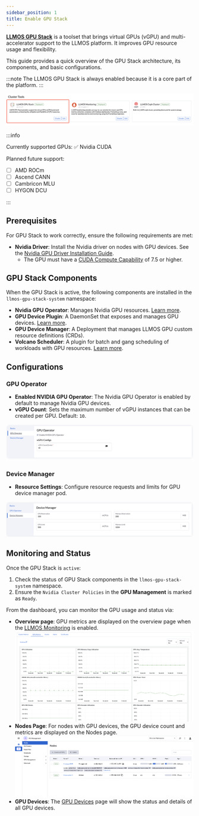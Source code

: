 ```yaml
---
sidebar_position: 1
title: Enable GPU Stack
---
```


**[LLMOS GPU Stack](https://github.com/llmos-ai/llmos-gpu-stack/tree/main)** is a toolset that brings virtual GPUs (vGPU) and multi-accelerator support to the LLMOS platform. It improves GPU resource usage and flexibility.

This guide provides a quick overview of the GPU Stack architecture, its components, and basic configurations.

:::note
The LLMOS GPU Stack is always enabled because it is a core part of the platform.
:::

![cluster-tools](/img/docs/cluster-tools-gpu-stack.png)

:::info

Currently supported GPUs:
:white_check_mark: Nvidia CUDA

Planned future support:
- [ ] AMD ROCm
- [ ] Ascend CANN
- [ ] Cambricon MLU
- [ ] HYGON DCU

:::

## Prerequisites

For GPU Stack to work correctly, ensure the following requirements are met:

- **Nvidia Driver**: Install the Nvidia driver on nodes with GPU devices. See the [Nvidia GPU Driver Installation Guide](https://docs.nvidia.com/datacenter/tesla/tesla-installation-notes/index.html).
    - The GPU must have a [CUDA Compute Capability](https://developer.nvidia.com/cuda-gpus) of 7.5 or higher.

## GPU Stack Components

When the GPU Stack is active, the following components are installed in the `llmos-gpu-stack-system` namespace:

- **Nvidia GPU Operator**: Manages Nvidia GPU resources. [Learn more](https://github.com/NVIDIA/gpu-operator).
- **GPU Device Plugin**: A DaemonSet that exposes and manages GPU devices. [Learn more](https://kubernetes.io/docs/concepts/extend-kubernetes/compute-storage-net/device-plugins/).
- **GPU Device Manager**: A Deployment that manages LLMOS GPU custom resource definitions (CRDs).
- **Volcano Scheduler**: A plugin for batch and gang scheduling of workloads with GPU resources. [Learn more](https://volcano.sh/).

## Configurations

### GPU Operator

- **Enabled NVIDIA GPU Operator**: The Nvidia GPU Operator is enabled by default to manage Nvidia GPU devices.
- **vGPU Count**: Sets the maximum number of vGPU instances that can be created per GPU. Default: `10`.

![gpu-stack-edit-gpu-operator](/img/docs/gpu-stack-edit-gpu-operator.png)

### Device Manager

- **Resource Settings**: Configure resource requests and limits for GPU device manager pod.

![gpu-stack-edit-device-manager](/img/docs/gpu-stack-edit-device-manager.png)

## Monitoring and Status

Once the GPU Stack is `active`:

1. Check the status of GPU Stack components in the `llmos-gpu-stack-system` namespace.
2. Ensure the `Nvidia Cluster Policies` in the **GPU Management** is marked as `Ready`.

From the dashboard, you can monitor the GPU usage and status via:

- **Overview page**: GPU metrics are displayed on the overview page when the [LLMOS Monitoring](../monitoring/enable-monitoring) is enabled.
  ![overview-gpu-metrics](/img/docs/overview-gpu-metrics.png)
- **Nodes Page**: For nodes with GPU devices, the GPU device count and metrics are displayed on the Nodes page.
  ![nodes](/img/docs/nodes.png)
- **GPU Devices**: The [GPU Devices](gpu-devices.md#gpu-device-details) page will show the status and details of all GPU devices.
